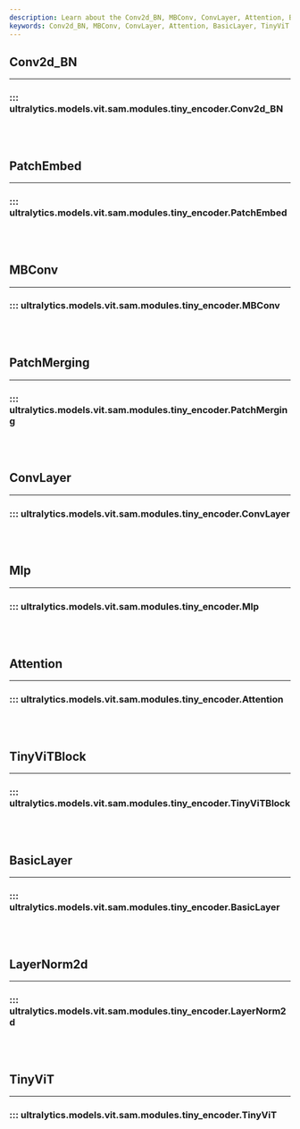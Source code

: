 ```yaml
---
description: Learn about the Conv2d_BN, MBConv, ConvLayer, Attention, BasicLayer, and TinyViT modules.
keywords: Conv2d_BN, MBConv, ConvLayer, Attention, BasicLayer, TinyViT
---
```


## Conv2d_BN
---
### ::: ultralytics.models.vit.sam.modules.tiny_encoder.Conv2d_BN
<br><br>

## PatchEmbed
---
### ::: ultralytics.models.vit.sam.modules.tiny_encoder.PatchEmbed
<br><br>

## MBConv
---
### ::: ultralytics.models.vit.sam.modules.tiny_encoder.MBConv
<br><br>

## PatchMerging
---
### ::: ultralytics.models.vit.sam.modules.tiny_encoder.PatchMerging
<br><br>

## ConvLayer
---
### ::: ultralytics.models.vit.sam.modules.tiny_encoder.ConvLayer
<br><br>

## Mlp
---
### ::: ultralytics.models.vit.sam.modules.tiny_encoder.Mlp
<br><br>

## Attention
---
### ::: ultralytics.models.vit.sam.modules.tiny_encoder.Attention
<br><br>

## TinyViTBlock
---
### ::: ultralytics.models.vit.sam.modules.tiny_encoder.TinyViTBlock
<br><br>

## BasicLayer
---
### ::: ultralytics.models.vit.sam.modules.tiny_encoder.BasicLayer
<br><br>

## LayerNorm2d
---
### ::: ultralytics.models.vit.sam.modules.tiny_encoder.LayerNorm2d
<br><br>

## TinyViT
---
### ::: ultralytics.models.vit.sam.modules.tiny_encoder.TinyViT
<br><br>
